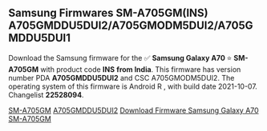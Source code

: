 <h2>Samsung Firmwares SM-A705GM(INS) A705GMDDU5DUI2/A705GMODM5DUI2/A705GMDDU5DUI1</h2>
Download the Samsung firmware for the ✅ <strong>Samsung Galaxy A70 </strong> ⭐ <strong>SM-A705GM</strong> with product code <strong>INS</strong> <strong> from India</strong>. This firmware has version number PDA <strong>A705GMDDU5DUI2</strong> and CSC A705GMODM5DUI2. The operating system of this firmware is Android R , with build date 2021-10-07. Changelist <strong>22528094</strong>.


[SM-A705GM](https://samfirm.shop/samsung/model/SM-A705GM)
[A705GMDDU5DUI2](https://samfirm.shop/samsung/pda/A705GMDDU5DUI2)
[Download Firmware Samsung Galaxy A70 SM-A705GM](https://samfirm.shop/samsung/firmware/463697)
